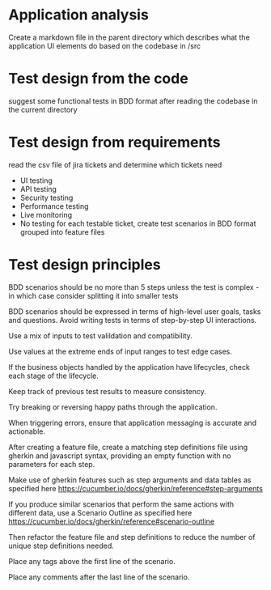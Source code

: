 # Application analysis
Create a markdown file in the parent directory which describes what the application UI elements do based on the codebase in /src

# Test design from the code
suggest some functional tests in BDD format after reading the codebase in the current directory

# Test design from requirements
read the csv file of jira tickets and determine which tickets need
- UI testing
- API testing
- Security testing
- Performance testing
- Live monitoring
- No testing
for each testable ticket, create test scenarios in BDD format grouped into feature files

# Test design principles
BDD scenarios should be no more than 5 steps unless the test is complex - in which case consider splitting it into smaller tests

BDD scenarios should be expressed in terms of high-level user goals, tasks and questions. Avoid writing tests in terms of step-by-step UI interactions.

Use a mix of inputs to test valildation and compatibility.

Use values at the extreme ends of input ranges to test edge cases.

If the business objects handled by the application have lifecycles, check each stage of the lifecycle.

Keep track of previous test results to measure consistency.

Try breaking or reversing happy paths through the application.

When triggering errors, ensure that application messaging is accurate and actionable.

After creating a feature file, create a matching step definitions file using gherkin and javascript syntax, providing an empty function with no parameters for each step.

Make use of gherkin features such as step arguments and data tables as specified here https://cucumber.io/docs/gherkin/reference#step-arguments

If you produce similar scenarios that perform the same actions with different data, use a Scenario Outline as specified here https://cucumber.io/docs/gherkin/reference#scenario-outline

Then refactor the feature file and step definitions to reduce the number of unique step definitions needed.

Place any tags above the first line of the scenario.

Place any comments after the last line of the scenario.